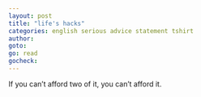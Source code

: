```yaml
---
layout: post
title: "life's hacks"
categories: english serious advice statement tshirt
author:
goto:
go: read
gocheck:
---
```

If you can’t afford two of it, you can’t afford it.
